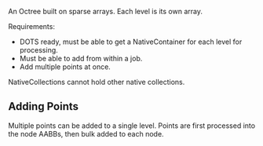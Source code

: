 
An Octree built on sparse arrays. Each level is its own array.

Requirements:

- DOTS ready, must be able to get a NativeContainer for each level for processing.
- Must be able to add from within a job.
- Add multiple points at once.

NativeCollections cannot hold other native collections.

## Adding Points
Multiple points can be added to a single level. Points are first processed into the node AABBs, then bulk added to each node.
